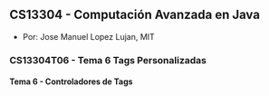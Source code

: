 ## CS13304 - Computación Avanzada en Java
- Por: Jose Manuel Lopez Lujan, MIT

### CS13304T06 - Tema 6 Tags Personalizadas
 
#### Tema 6 - Controladores de Tags